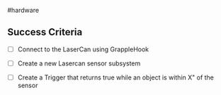 #hardware

## Success Criteria
- [ ] Connect to the LaserCan using GrappleHook
- [ ] Create a new Lasercan sensor subsystem
- [ ] Create a Trigger that returns true while an object is within X" of the sensor


